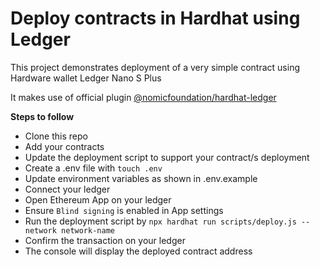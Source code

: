 # Deploy contracts in Hardhat using Ledger

This project demonstrates deployment of a very simple contract using Hardware wallet Ledger Nano S Plus

It makes use of official plugin [@nomicfoundation/hardhat-ledger](https://github.com/NomicFoundation/hardhat/releases/tag/%40nomicfoundation%2Fhardhat-ledger%401.0.0 "hardhat-ledger")

**Steps to follow**
* Clone this repo
* Add your contracts
* Update the deployment script to support your contract/s deployment
* Create a .env file with `touch .env`
* Update environment variables as shown in .env.example
* Connect your ledger
* Open Ethereum App on your ledger
* Ensure `Blind signing` is enabled in App settings
* Run the deployment script by
`npx hardhat run scripts/deploy.js --network network-name`
* Confirm the transaction on your ledger
* The console will display the deployed contract address
